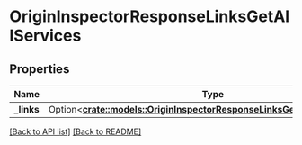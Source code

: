 # OriginInspectorResponseLinksGetAllServices

## Properties

Name | Type | Description | Notes
------------ | ------------- | ------------- | -------------
**_links** | Option<[**crate::models::OriginInspectorResponseLinksGetAllServicesLinks**](OriginInspectorResponseLinksGetAllServicesLinks.md)> |  | 

[[Back to API list]](../README.md#documentation-for-api-endpoints) [[Back to README]](../README.md)


